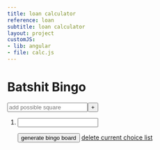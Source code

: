 ```yaml
---
title: loan calculator
reference: loan
subtitle: loan calculator
layout: project
customJS:
- lib: angular
- file: calc.js
---
```



<div ng-app>
<div ng-controller="Bingo">
	
<h1 class="title">Batshit Bingo</h1>

<div class="bingo__board">
	<div class="grid" ng-repeat="i in getNumber(board) track by $index" ng-click="highlightSpace()" ng-class="{'bingo--active' : boardSort[$index].selected == true, 'bingo--winner' : boardSort[$index].glittery == true, 'no-go' : boardSort.length == 0}"><p ng-bind="boardSort[$index].text"></p></div>
</div>

<aside class="control__panel">
<form ng-submit="pushList()">
<input ng-model="test" placeholder="add possible square" class="new__possible"><button class="button possible">+</button>
</form>
	
<ol class="instructions">
	<li ng-repeat="item in instruct"><input class="instruction__item" ng-model="item.feeling"></li>
</ul>

<button ng-click="generateBoard()" class="button">generate bingo board</button>
<a href="#" ng-if="instruct.length !== 0" ng-click="resetChoices()" class="button mini">delete current choice list</a>
</aside>

</div>
</div>
